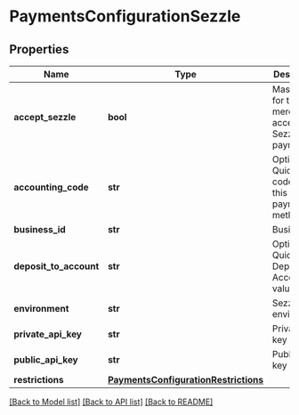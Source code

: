 # PaymentsConfigurationSezzle

## Properties
Name | Type | Description | Notes
------------ | ------------- | ------------- | -------------
**accept_sezzle** | **bool** | Master flag for this merchant accepting Sezzle payments | [optional] 
**accounting_code** | **str** | Optional Quickbooks code for this payment method | [optional] 
**business_id** | **str** | Business ID | [optional] 
**deposit_to_account** | **str** | Optional Quickbooks Deposit to Account value | [optional] 
**environment** | **str** | Sezzle environment | [optional] 
**private_api_key** | **str** | Private API key | [optional] 
**public_api_key** | **str** | Public API key | [optional] 
**restrictions** | [**PaymentsConfigurationRestrictions**](PaymentsConfigurationRestrictions.md) |  | [optional] 

[[Back to Model list]](../README.md#documentation-for-models) [[Back to API list]](../README.md#documentation-for-api-endpoints) [[Back to README]](../README.md)


